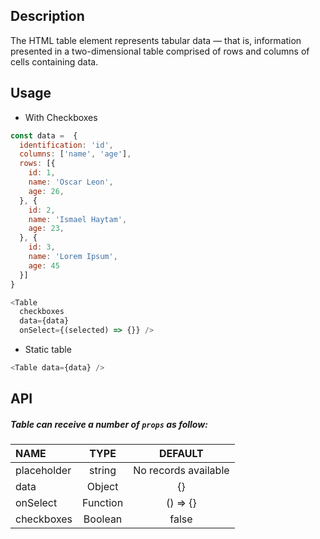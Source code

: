 
## Description

The HTML table element represents tabular data — that is, information presented in a two-dimensional table comprised of rows and columns of cells containing data.

## Usage

* With Checkboxes

```js
const data =  {
  identification: 'id',
  columns: ['name', 'age'], 
  rows: [{
    id: 1,
    name: 'Oscar Leon',
    age: 26,
  }, {
    id: 2,
    name: 'Ismael Haytam',
    age: 23,
  }, {
    id: 3,
    name: 'Lorem Ipsum',
    age: 45
  }]
}

<Table 
  checkboxes 
  data={data} 
  onSelect={(selected) => {}} />
```

* Static table

```js
<Table data={data} />
```

## API

##### Table can receive a number of `props` as follow:


| NAME   | TYPE | DEFAULT | 
| :---  | :---:  | :---: | 
| placeholder | string| No records available | 
| data | Object | {}      | 
| onSelect | Function | () => {}  | 
| checkboxes | Boolean | false | 


